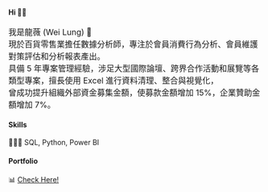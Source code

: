 #### Hi 👋🏼

<font size=3>
我是龍薇 (Wei Lung) 🦕 <br/>
現於百貨零售業擔任數據分析師，專注於會員消費行為分析、會員維護對策評估和分析報表產出。<br/>
具備 5 年專案管理經驗，涉足大型國際論壇、跨界合作活動和展覽等各類型專案，擅長使用 Excel 進行資料清理、整合與視覺化，<br/>
曾成功提升組織外部資金募集金額，使募款金額增加 15%，企業贊助金額增加 7%。<br/> </font>

#### Skills
👩🏻‍💻 SQL, Python, Power BI

#### Portfolio
📊 <a href="https://lungyongmi.github.io/"> Check Here! </a>

